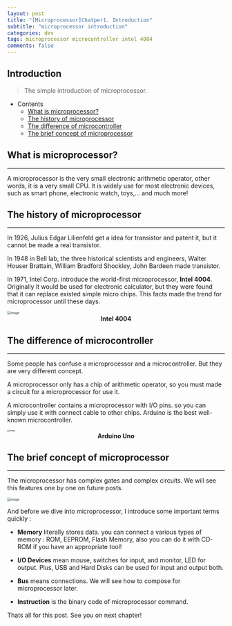 ```yaml
---
layout: post
title: "[Microprocessor]Chatper1. Introduction"
subtitle: "microprocessor introduction"
categories: dev
tags: microprocessor microcontroller intel 4004
comments: false
---
```


## Introduction
> The simple introduction of microprocessor.

- Contents
	- [What is microprocessor?](#what-is-microprocessor)
	- [The history of microprocessor](#the-history-of-microprocessor)
	- [The difference of microcontroller](#the-difference-of-microcontroller)
	- [The brief concept of microprocessor](#the-brief-concept-of-microprocessor)
	
## What is microprocessor?

---
A microprocessor is the very small electronic arithmetic operator, other words, it is a very small CPU. It is widely use for most electronic devices, such as smart phone, electronic watch, toys,... and much more!



## The history of microprocessor
---
In 1926, Julius Edgar Lilienfeld get a idea for transistor and patent it, but it cannot be made a real transistor.

In 1948 in Bell lab, the three historical scientists and engineers, Walter Houser Brattain, William Bradford Shockley, John Bardeen made transistor.

In 1971, Intel Corp. introduce the world-first microprocessor, **Intel 4004**. Originally it would be used for electronic calculator, but they were found that it can replace existed simple micro chips. This facts made the trend for microprocessor until these days.

<img src="https://github.com/yeosu623/yeosu623.github.io/assets/72304945/65f147de-1220-48e8-8f39-62f71279227d" alt="image" style="zoom: 50%;" />

<center><b>Intel 4004</b></center>



## The difference of microcontroller
---
Some people has confuse a microprocessor and a microcontroller. But they are very different concept.

A microprocessor only has a chip of arithmetic operator, so you must made a circuit for a microprocessor for use it.

A microcontroller contains a microprocessor with I/O pins. so you can simply use it with connect cable to other chips. Arduino is the best well-known microcontroller.

<img src="https://github.com/yeosu623/yeosu623.github.io/assets/72304945/5adbdb44-62c2-4bd4-a10d-c9550b57be24" alt="image" style="zoom: 33%;" />

<center><b>Arduino Uno</b></center>



## The brief concept of microprocessor
---
The microprocessor has complex gates and complex circuits. We will see this features one by one on future posts.

<img src="https://github.com/yeosu623/yeosu623.github.io/assets/72304945/c79cb2ed-d334-43e4-aa03-fa2401f32262" alt="image" style="zoom: 50%;" />



And before we dive into microprocessor, I introduce some important terms quickly :

- **Memory** literally stores data. you can connect a various types of memory : ROM, EEPROM, Flash Memory, also you can do it with CD-ROM if you have an appropriate tool!
- **I/O Devices** mean mouse, switches for input, and monitor, LED for output. Plus, USB and Hard Disks can be used for input and output both.
- **Bus** means connections. We will see how to compose for microprocessor later.

- **Instruction** is the binary code of microprocessor command.



Thats all for this post. See you on next chapter!